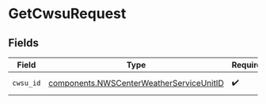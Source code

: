 # GetCwsuRequest


## Fields

| Field                                                                                                | Type                                                                                                 | Required                                                                                             | Description                                                                                          |
| ---------------------------------------------------------------------------------------------------- | ---------------------------------------------------------------------------------------------------- | ---------------------------------------------------------------------------------------------------- | ---------------------------------------------------------------------------------------------------- |
| `cwsu_id`                                                                                            | [components.NWSCenterWeatherServiceUnitID](../../models/components/nwscenterweatherserviceunitid.md) | :heavy_check_mark:                                                                                   | NWS CWSU ID                                                                                          |